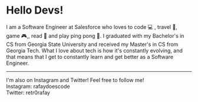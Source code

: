 # Hello Devs!
I am a Software Engineer at Salesforce who loves to code 💻 , travel 🛫, game 🎮,, read 📖  and play ping pong 🏓. I graduated with my Bachelor's in CS from Georgia State
University and received my Master's in CS from Georgia Tech. What I love about tech is how it's constantly evolving, and that means that I get to constantly learn and get better as a Software Engineer.

---
I'm also on Instagram and Twitter! Feel free to follow me!
<br>
Instagram: rafaydoescode
<br>
Twitter: retr0rafay
